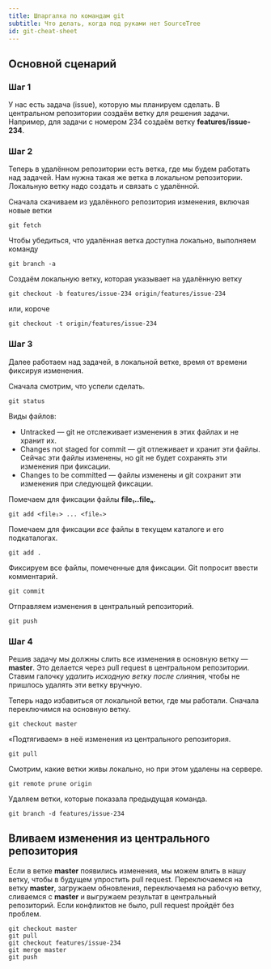 ```yaml
---
title: Шпаргалка по командам git
subtitle: Что делать, когда под руками нет SourceTree
id: git-cheat-sheet
---
```


## Основной сценарий

### Шаг 1

У нас есть задача (issue), которую мы планируем сделать. В центральном репозитории создаём ветку для решения задачи. Например, для задачи с номером 234 создаём ветку **features/issue-234**.

### Шаг 2

Теперь в удалённом репозитории есть ветка, где мы будем работать над задачей. Нам нужна такая же ветка в локальном репозитории. Локальную ветку надо создать и связать с удалённой.

Сначала скачиваем из удалённого репозитория изменения, включая новые ветки

```
git fetch
```

Чтобы убедиться, что удалённая ветка доступна локально, выполняем команду

```
git branch -a
```

Создаём локальную ветку, которая указывает на удалённую ветку

```
git checkout -b features/issue-234 origin/features/issue-234
```

или, короче

```
git checkout -t origin/features/issue-234
```

### Шаг 3

Далее работаем над задачей, в локальной ветке, время от времени фиксируя изменения.

Сначала смотрим, что успели сделать.

```
git status
```

Виды файлов:

* Untracked — git не отслеживает изменения в этих файлах и не хранит их.
* Changes not staged for commit — git отлеживает и хранит эти файлы. Сейчас эти файлы изменены,
  но git не будет сохранять эти изменения при фиксации.
* Changes to be committed — файлы изменены и git сохранит эти изменения при следующей фиксации.

Помечаем для фиксации файлы **file₁..fileₙ**.

```
git add <file₁> ... <fileₙ>
```

Помечаем для фиксации *все* файлы в текущем каталоге и его подкаталогах.

```
git add .
```

Фиксируем все файлы, помеченные для фиксации. Git попросит ввести комментарий.

```
git commit
```

Отправляем изменения в центральный репозиторий.

```
git push
```

### Шаг 4

Решив задачу мы должны слить все изменения в основную ветку — **master**. Это делается через pull request в центральном репозитории. Ставим галочку *удалить исходную ветку после слияния*, чтобы не пришлось удалять эти ветку вручную.

Теперь надо избавиться от локальной ветки, где мы работали. Сначала переключимся на основную ветку.

```
git checkout master
```

«Подтягиваем» в неё изменения из центрального репозитория.

```
git pull
```

Смотрим, какие ветки живы локально, но при этом удалены на сервере.

```
git remote prune origin
```

Удаляем ветки, которые показала предыдущая команда.

```
git branch -d features/issue-234
```

## Вливаем изменения из центрального репозитория

Если в ветке **master** появились изменения, мы можем влить в нашу ветку, чтобы в будущем упростить pull request. Переключаемся на ветку **master**, загружаем обновления, переключаемя на рабочую ветку, сливаемся с **master** и выгружаем результат в центральный репозиторий. Если конфликтов не было, pull request пройдёт без проблем.

```
git checkout master
git pull
git checkout features/issue-234
git merge master
git push
```